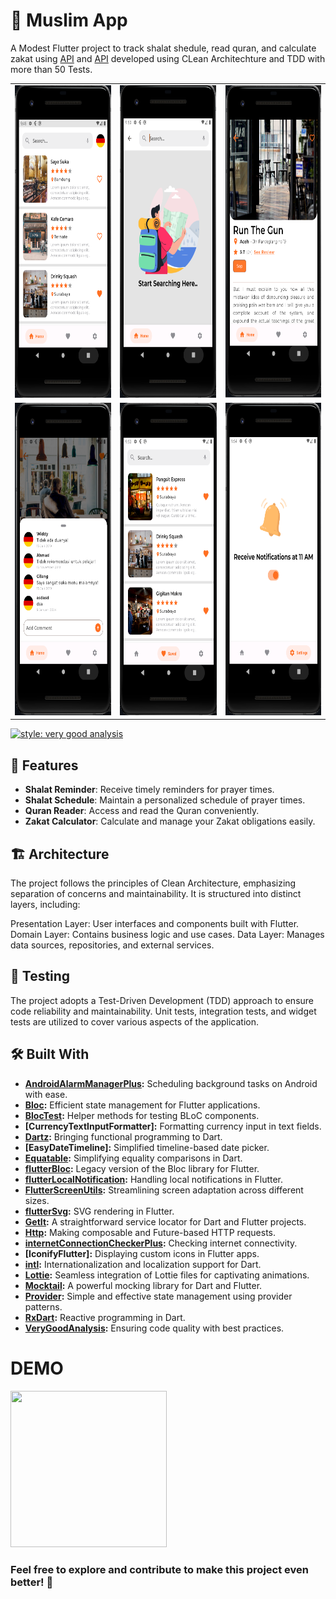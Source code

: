 # 🍔 Muslim App

A Modest Flutter project to track shalat shedule, read quran, and calculate zakat using [API](https://api.myquran.com/v2/sholat/kota/id/1609) and [API](https://equran.id/api/surat/{nomor}) developed using CLean Architechture and TDD with more than 50 Tests.
<table >
  <tr >
    <td align="center"><img src="https://github.com/andikatp/restaurant/blob/third-submission/img/1.png" height="500" /></td>
    <td align="center"><img src="https://github.com/andikatp/restaurant/blob/third-submission/img/2.png" height="500" /></td>
    <td align="center"><img src="https://github.com/andikatp/restaurant/blob/third-submission/img/3.png" height="500" /></td>
  </tr>
  <tr>
    <td align="center"><img src="https://github.com/andikatp/restaurant/blob/third-submission/img/4.png" height="500" /></td>
    <td align="center"><img src="https://github.com/andikatp/restaurant/blob/third-submission/img/5.png" height="500" /></td>
    <td align="center"><img src="https://github.com/andikatp/restaurant/blob/third-submission/img/6.png" height="500" /></td>
  </tr>
</table>

[![style: very good analysis](https://img.shields.io/badge/style-very_good_analysis-B22C89.svg)](https://pub.dev/packages/very_good_analysis)

## 🎉 Features

- **Shalat Reminder**: Receive timely reminders for prayer times.
- **Shalat Schedule**: Maintain a personalized schedule of prayer times.
- **Quran Reader**:  Access and read the Quran conveniently.
- **Zakat Calculator**: Calculate and manage your Zakat obligations easily.

## 🏗️ Architecture

The project follows the principles of Clean Architecture, emphasizing separation of concerns and maintainability. It is structured into distinct layers, including:

Presentation Layer: User interfaces and components built with Flutter.
Domain Layer: Contains business logic and use cases.
Data Layer: Manages data sources, repositories, and external services.

## 🧪 Testing

The project adopts a Test-Driven Development (TDD) approach to ensure code reliability and maintainability. Unit tests, integration tests, and widget tests are utilized to cover various aspects of the application.

## 🛠️ Built With

- **[AndroidAlarmManagerPlus](https://pub.dev/packages/android_alarm_manager_plus):** Scheduling background tasks on Android with ease.
- **[Bloc](https://pub.dev/packages/flutter_bloc):** Efficient state management for Flutter applications.
- **[BlocTest](https://pub.dev/packages/bloc_test):** Helper methods for testing BLoC components.
- **[CurrencyTextInputFormatter]:** Formatting currency input in text fields.
- **[Dartz](https://pub.dev/packages/dartz):** Bringing functional programming to Dart.
- **[EasyDateTimeline]:** Simplified timeline-based date picker.
- **[Equatable](https://pub.dev/packages/equatable):** Simplifying equality comparisons in Dart.
- **[flutterBloc](https://pub.dev/packages/flutter_bloc):** Legacy version of the Bloc library for Flutter.
- **[flutterLocalNotification](https://pub.dev/packages/flutter_local_notifications):** Handling local notifications in Flutter.
- **[FlutterScreenUtils](https://pub.dev/packages/flutter_screenutil):** Streamlining screen adaptation across different sizes.
- **[flutterSvg](https://pub.dev/packages/flutter_svg):** SVG rendering in Flutter.
- **[GetIt](https://pub.dev/packages/get_it):** A straightforward service locator for Dart and Flutter projects.
- **[Http](https://pub.dev/packages/http):** Making composable and Future-based HTTP requests.
- **[internetConnectionCheckerPlus](https://pub.dev/packages/internet_connection_checker_plus):** Checking internet connectivity.
- **[IconifyFlutter]:** Displaying custom icons in Flutter apps.
- **[intl](https://pub.dev/packages/intl):** Internationalization and localization support for Dart.
- **[Lottie](https://pub.dev/packages/lottie):** Seamless integration of Lottie files for captivating animations.
- **[Mocktail](https://pub.dev/packages/mocktail):** A powerful mocking library for Dart and Flutter.
- **[Provider](https://pub.dev/packages/provider):** Simple and effective state management using provider patterns.
- **[RxDart](https://pub.dev/packages/rxdart):** Reactive programming in Dart.
- **[VeryGoodAnalysis](https://pub.dev/packages/very_good_analysis):** Ensuring code quality with best practices.

# DEMO
<img src="https://github.com/andikatp/GifTest/blob/main/prayer_app.gif" width="250" height="250"/>

### Feel free to explore and contribute to make this project even better! 🚀
